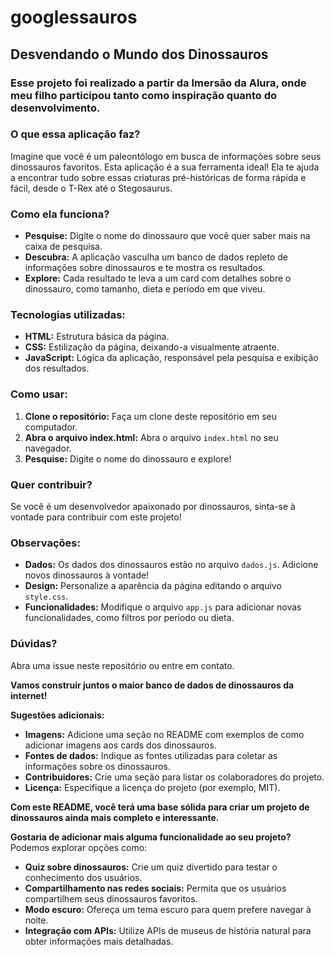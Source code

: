 # googlessauros

## Desvendando o Mundo dos Dinossauros

### Esse projeto foi realizado a partir da Imersão da Alura, onde meu filho participou tanto como inspiração quanto do desenvolvimento.

### O que essa aplicação faz?

Imagine que você é um paleontólogo em busca de informações sobre seus dinossauros favoritos. Esta aplicação é a sua ferramenta ideal! Ela te ajuda a encontrar tudo sobre essas criaturas pré-históricas de forma rápida e fácil, desde o T-Rex até o Stegosaurus.

### Como ela funciona?
* **Pesquise:** Digite o nome do dinossauro que você quer saber mais na caixa de pesquisa.
* **Descubra:** A aplicação vasculha um banco de dados repleto de informações sobre dinossauros e te mostra os resultados.
* **Explore:** Cada resultado te leva a um card com detalhes sobre o dinossauro, como tamanho, dieta e período em que viveu.

### Tecnologias utilizadas:
* **HTML:** Estrutura básica da página.
* **CSS:** Estilização da página, deixando-a visualmente atraente.
* **JavaScript:** Lógica da aplicação, responsável pela pesquisa e exibição dos resultados.

### Como usar:
1. **Clone o repositório:** Faça um clone deste repositório em seu computador.
2. **Abra o arquivo index.html:** Abra o arquivo `index.html` no seu navegador.
3. **Pesquise:** Digite o nome do dinossauro e explore!

### Quer contribuir?
Se você é um desenvolvedor apaixonado por dinossauros, sinta-se à vontade para contribuir com este projeto! 

### Observações:
* **Dados:** Os dados dos dinossauros estão no arquivo `dados.js`. Adicione novos dinossauros à vontade!
* **Design:** Personalize a aparência da página editando o arquivo `style.css`.
* **Funcionalidades:** Modifique o arquivo `app.js` para adicionar novas funcionalidades, como filtros por período ou dieta.

### Dúvidas?
Abra uma issue neste repositório ou entre em contato.

**Vamos construir juntos o maior banco de dados de dinossauros da internet!**

**Sugestões adicionais:**
* **Imagens:** Adicione uma seção no README com exemplos de como adicionar imagens aos cards dos dinossauros.
* **Fontes de dados:** Indique as fontes utilizadas para coletar as informações sobre os dinossauros.
* **Contribuidores:** Crie uma seção para listar os colaboradores do projeto.
* **Licença:** Especifique a licença do projeto (por exemplo, MIT).

**Com este README, você terá uma base sólida para criar um projeto de dinossauros ainda mais completo e interessante.**

**Gostaria de adicionar mais alguma funcionalidade ao seu projeto?** Podemos explorar opções como:
* **Quiz sobre dinossauros:** Crie um quiz divertido para testar o conhecimento dos usuários.
* **Compartilhamento nas redes sociais:** Permita que os usuários compartilhem seus dinossauros favoritos.
* **Modo escuro:** Ofereça um tema escuro para quem prefere navegar à noite.
* **Integração com APIs:** Utilize APIs de museus de história natural para obter informações mais detalhadas.
